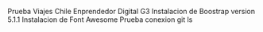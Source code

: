 Prueba Viajes Chile Enprendedor Digital G3
Instalacion de Boostrap version 5.1.1
Instalacion de Font Awesome
Prueba conexion git
ls